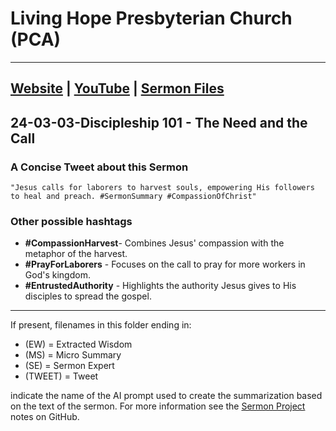 # Living Hope Presbyterian Church (PCA)

___

## [Website](https://www.livinghopepresbyterian.org/) | [YouTube](https://www.youtube.com/@LivingHopePresbyterianChurch) | [Sermon Files](https://github.com/jobian-ai/LHP-Sermons/tree/main/sermons/2024/24-03-03)

## 24-03-03-Discipleship 101 - The Need and the Call

### A Concise Tweet about this Sermon

```"Jesus calls for laborers to harvest souls, empowering His followers to heal and preach. #SermonSummary #CompassionOfChrist"```

### Other possible hashtags

- **#CompassionHarvest**- Combines Jesus' compassion with the metaphor of the harvest.
- **#PrayForLaborers** - Focuses on the call to pray for more workers in God's kingdom.
- **#EntrustedAuthority** - Highlights the authority Jesus gives to His disciples to spread the gospel.
___

If present, filenames in this folder ending in:

- (EW) = Extracted Wisdom
- (MS) = Micro Summary
- (SE) =  Sermon Expert
- (TWEET) = Tweet

indicate the name of the AI prompt used to create the summarization based on the text of the sermon.  For more information see the [Sermon Project](https://github.com/jobian-ai/LHP-Sermons/tree/main) notes on GitHub.
